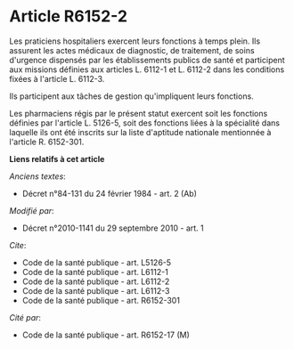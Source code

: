 # Article R6152-2

Les praticiens hospitaliers exercent leurs fonctions à temps plein. Ils assurent les actes médicaux de diagnostic, de
traitement, de soins d'urgence dispensés par les établissements publics de santé et participent aux missions définies aux
articles L. 6112-1 et L. 6112-2 dans les conditions fixées à l'article L. 6112-3. 

Ils participent aux tâches de gestion qu'impliquent leurs fonctions. 

Les pharmaciens régis par le présent statut exercent soit les fonctions définies par l'article L. 5126-5, soit des fonctions
liées à la spécialité dans laquelle ils ont été inscrits sur la liste d'aptitude nationale mentionnée à l'article R.
6152-301.

**Liens relatifs à cet article**

_Anciens textes_:

  - Décret n°84-131 du 24 février 1984 - art. 2 (Ab)

_Modifié par_:

  - Décret n°2010-1141 du 29 septembre 2010 - art. 1

_Cite_:

  - Code de la santé publique - art. L5126-5
  - Code de la santé publique - art. L6112-1
  - Code de la santé publique - art. L6112-2
  - Code de la santé publique - art. L6112-3
  - Code de la santé publique - art. R6152-301

_Cité par_:

  - Code de la santé publique - art. R6152-17 (M)
